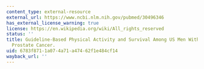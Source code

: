 ```yaml
---
content_type: external-resource
external_url: https://www.ncbi.nlm.nih.gov/pubmed/30496346
has_external_license_warning: true
license: https://en.wikipedia.org/wiki/All_rights_reserved
status: ''
title: Guideline-Based Physical Activity and Survival Among US Men With Nonmetastatic
  Prostate Cancer.
uid: 6783f871-1a07-4a71-a474-62f1e484cf14
wayback_url: ''
---
```

